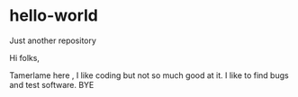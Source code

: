 # hello-world
Just another repository

Hi folks,

Tamerlame here , I like coding but not so much good at it. I like to find bugs and test software.  BYE
